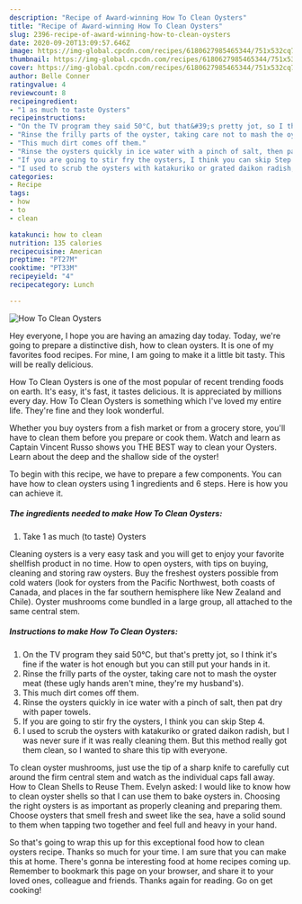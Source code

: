 ```yaml
---
description: "Recipe of Award-winning How To Clean Oysters"
title: "Recipe of Award-winning How To Clean Oysters"
slug: 2396-recipe-of-award-winning-how-to-clean-oysters
date: 2020-09-20T13:09:57.646Z
image: https://img-global.cpcdn.com/recipes/6180627985465344/751x532cq70/how-to-clean-oysters-recipe-main-photo.jpg
thumbnail: https://img-global.cpcdn.com/recipes/6180627985465344/751x532cq70/how-to-clean-oysters-recipe-main-photo.jpg
cover: https://img-global.cpcdn.com/recipes/6180627985465344/751x532cq70/how-to-clean-oysters-recipe-main-photo.jpg
author: Belle Conner
ratingvalue: 4
reviewcount: 8
recipeingredient:
- "1 as much to taste Oysters"
recipeinstructions:
- "On the TV program they said 50°C, but that&#39;s pretty jot, so I think it&#39;s fine if the water is hot enough but you can still put your hands in it."
- "Rinse the frilly parts of the oyster, taking care not to mash the oyster meat (these ugly hands aren&#39;t mine, they&#39;re my husband&#39;s)."
- "This much dirt comes off them."
- "Rinse the oysters quickly in ice water with a pinch of salt, then pat dry with paper towels."
- "If you are going to stir fry the oysters, I think you can skip Step 4."
- "I used to scrub the oysters with katakuriko or grated daikon radish, but I was never sure if it was really cleaning them. But this method really got them clean, so I wanted to share this tip with everyone."
categories:
- Recipe
tags:
- how
- to
- clean

katakunci: how to clean 
nutrition: 135 calories
recipecuisine: American
preptime: "PT27M"
cooktime: "PT33M"
recipeyield: "4"
recipecategory: Lunch

---
```



![How To Clean Oysters](https://img-global.cpcdn.com/recipes/6180627985465344/751x532cq70/how-to-clean-oysters-recipe-main-photo.jpg)

Hey everyone, I hope you are having an amazing day today. Today, we're going to prepare a distinctive dish, how to clean oysters. It is one of my favorites food recipes. For mine, I am going to make it a little bit tasty. This will be really delicious.

How To Clean Oysters is one of the most popular of recent trending foods on earth. It's easy, it's fast, it tastes delicious. It is appreciated by millions every day. How To Clean Oysters is something which I've loved my entire life. They're fine and they look wonderful.

Whether you buy oysters from a fish market or from a grocery store, you&#39;ll have to clean them before you prepare or cook them. Watch and learn as Captain Vincent Russo shows you THE BEST way to clean your Oysters. Learn about the deep and the shallow side of the oyster!


To begin with this recipe, we have to prepare a few components. You can have how to clean oysters using 1 ingredients and 6 steps. Here is how you can achieve it.

<!--inarticleads1-->

##### The ingredients needed to make How To Clean Oysters:

1. Take 1 as much (to taste) Oysters


Cleaning oysters is a very easy task and you will get to enjoy your favorite shellfish product in no time. How to open oysters, with tips on buying, cleaning and storing raw oysters. Buy the freshest oysters possible from cold waters (look for oysters from the Pacific Northwest, both coasts of Canada, and places in the far southern hemisphere like New Zealand and Chile). Oyster mushrooms come bundled in a large group, all attached to the same central stem. 

<!--inarticleads2-->

##### Instructions to make How To Clean Oysters:

1. On the TV program they said 50°C, but that&#39;s pretty jot, so I think it&#39;s fine if the water is hot enough but you can still put your hands in it.
1. Rinse the frilly parts of the oyster, taking care not to mash the oyster meat (these ugly hands aren&#39;t mine, they&#39;re my husband&#39;s).
1. This much dirt comes off them.
1. Rinse the oysters quickly in ice water with a pinch of salt, then pat dry with paper towels.
1. If you are going to stir fry the oysters, I think you can skip Step 4.
1. I used to scrub the oysters with katakuriko or grated daikon radish, but I was never sure if it was really cleaning them. But this method really got them clean, so I wanted to share this tip with everyone.


To clean oyster mushrooms, just use the tip of a sharp knife to carefully cut around the firm central stem and watch as the individual caps fall away. How to Clean Shells to Reuse Them. Evelyn asked: I would like to know how to clean oyster shells so that I can use them to bake oysters in. Choosing the right oysters is as important as properly cleaning and preparing them. Choose oysters that smell fresh and sweet like the sea, have a solid sound to them when tapping two together and feel full and heavy in your hand. 

So that's going to wrap this up for this exceptional food how to clean oysters recipe. Thanks so much for your time. I am sure that you can make this at home. There's gonna be interesting food at home recipes coming up. Remember to bookmark this page on your browser, and share it to your loved ones, colleague and friends. Thanks again for reading. Go on get cooking!
